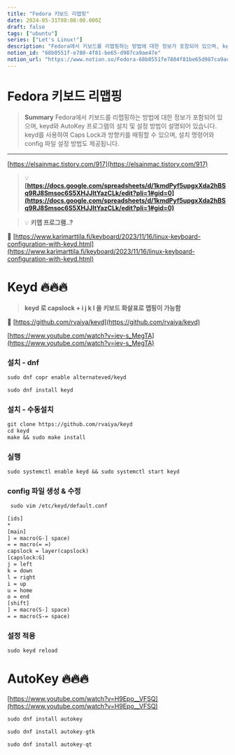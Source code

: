 ```yaml
---
title: "Fedora 키보드 리맵핑"
date: 2024-05-31T08:08:00.000Z
draft: false
tags: ["ubuntu"]
series: ["Let's Linux!"]
description: "Fedora에서 키보드를 리맵핑하는 방법에 대한 정보가 포함되어 있으며, keyd와 AutoKey 프로그램의 설치 및 설정 방법이 설명되어 있습니다. keyd를 사용하여 Caps Lock과 방향키를 매핑할 수 있으며, 설치 명령어와 config 파일 설정 방법도 제공됩니다."
notion_id: "68b0551f-e780-4f81-be65-d987ca9ae47e"
notion_url: "https://www.notion.so/Fedora-68b0551fe7804f81be65d987ca9ae47e"
---
```


# Fedora 키보드 리맵핑

> **Summary**
> Fedora에서 키보드를 리맵핑하는 방법에 대한 정보가 포함되어 있으며, keyd와 AutoKey 프로그램의 설치 및 설정 방법이 설명되어 있습니다. keyd를 사용하여 Caps Lock과 방향키를 매핑할 수 있으며, 설치 명령어와 config 파일 설정 방법도 제공됩니다.

---

[https://elsainmac.tistory.com/917](https://elsainmac.tistory.com/917)

> 💡 **[https://docs.google.com/spreadsheets/d/1kmdPyf5upgxXda2hBSq9RJ8Smsoc6S5XHJJItYazCLk/edit?pli=1#gid=0](https://docs.google.com/spreadsheets/d/1kmdPyf5upgxXda2hBSq9RJ8Smsoc6S5XHJJItYazCLk/edit?pli=1#gid=0)**

> 💡 **키맵 프로그램..?**

🔗 [https://www.karimarttila.fi/keyboard/2023/11/16/linux-keyboard-configuration-with-keyd.html](https://www.karimarttila.fi/keyboard/2023/11/16/linux-keyboard-configuration-with-keyd.html)

# Keyd 🔥🔥🔥

> **keyd 로 capslock + i j k l 을 키보드 화살표로 맵핑이 가능함**

🔗 [https://github.com/rvaiya/keyd](https://github.com/rvaiya/keyd)

[https://www.youtube.com/watch?v=iev-s_MegTA](https://www.youtube.com/watch?v=iev-s_MegTA)

### 설치 - dnf

```latex
sudo dnf copr enable alternateved/keyd
```

```latex
sudo dnf install keyd
```

### 설치 - 수동설치

```latex
git clone https://github.com/rvaiya/keyd
cd keyd
make && sudo make install
```

### 실행

```latex
sudo systemctl enable keyd && sudo systemctl start keyd
```

### config 파일 생성 & 수정

```latex
 sudo vim /etc/keyd/default.conf
```

```latex
[ids]
*
[main]
] = macro(G-] space)
= = macro(= =)
capslock = layer(capslock)
[capslock:G]
j = left
k = down
l = right
i = up
u = home
o = end
[shift]
] = macro(S-] space)
= = macro(S-= space)
```

### 설정 적용

```latex
sudo keyd reload
```

# AutoKey 🔥🔥🔥

[https://www.youtube.com/watch?v=H9Epo__VFSQ](https://www.youtube.com/watch?v=H9Epo__VFSQ)

```javascript
sudo dnf install autokey
```

```javascript
sudo dnf install autokey-gtk
```

```javascript
sudo dnf install autokey-qt
```


